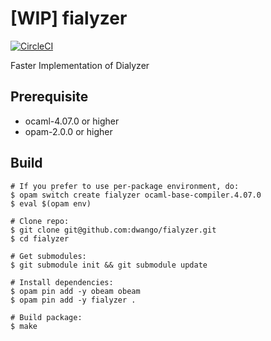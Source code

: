 [WIP] fialyzer
==============

[![CircleCI](https://circleci.com/gh/dwango/fialyzer.svg?style=svg)](https://circleci.com/gh/dwango/fialyzer)

Faster Implementation of Dialyzer

Prerequisite
------------

- ocaml-4.07.0 or higher
- opam-2.0.0 or higher

Build
-----

```shell
# If you prefer to use per-package environment, do:
$ opam switch create fialyzer ocaml-base-compiler.4.07.0
$ eval $(opam env)

# Clone repo:
$ git clone git@github.com:dwango/fialyzer.git
$ cd fialyzer

# Get submodules:
$ git submodule init && git submodule update

# Install dependencies:
$ opam pin add -y obeam obeam
$ opam pin add -y fialyzer .

# Build package:
$ make
```
